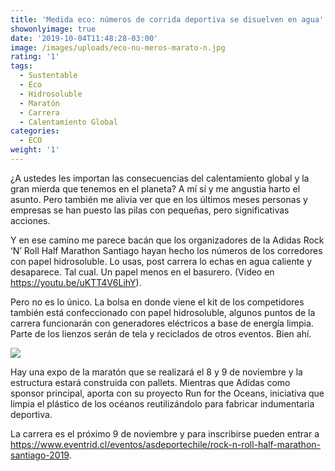 ```yaml
---
title: 'Medida eco: números de corrida deportiva se disuelven en agua'
showonlyimage: true
date: '2019-10-04T11:48:28-03:00'
image: /images/uploads/eco-nu-meros-marato-n.jpg
rating: '1'
tags:
  - Sustentable
  - Eco
  - Hidrosoluble
  - Maratón
  - Carrera
  - Calentamiento Global
categories:
  - ECO
weight: '1'
---
```

¿A ustedes les importan las consecuencias del calentamiento global y la gran mierda que tenemos en el planeta? A mí sí y me angustia harto el asunto. Pero también me alivia ver que en los últimos meses personas y empresas se han puesto las pilas con pequeñas, pero significativas acciones.

<!--more-->

Y en ese camino me parece bacán que los organizadores de la Adidas Rock ‘N’ Roll Half Marathon Santiago hayan hecho los números de los corredores con papel hidrosoluble. Lo usas, post carrera lo echas en agua caliente y desaparece. Tal cual. Un papel menos en el basurero. (Video en https://youtu.be/uKTT4V6LihY). 

Pero no es lo único. La bolsa en donde viene el kit de los competidores también está confeccionado con papel hidrosoluble, algunos puntos de la carrera funcionarán con generadores eléctricos a base de energía limpia. Parte de los lienzos serán de tela y reciclados de otros eventos. Bien ahí.

![](/images/uploads/review-carrera-rnr-ppal.jpg)

Hay una expo de la maratón que se realizará el 8 y 9 de noviembre y la estructura estará construida con pallets. Mientras que Adidas como sponsor principal, aporta con su proyecto Run for the Oceans, iniciativa que limpia el plástico de los océanos reutilizándolo para fabricar indumentaria deportiva. 

La carrera es el próximo 9 de noviembre y para inscribirse pueden entrar a https://www.eventrid.cl/eventos/asdeportechile/rock-n-roll-half-marathon-santiago-2019.
